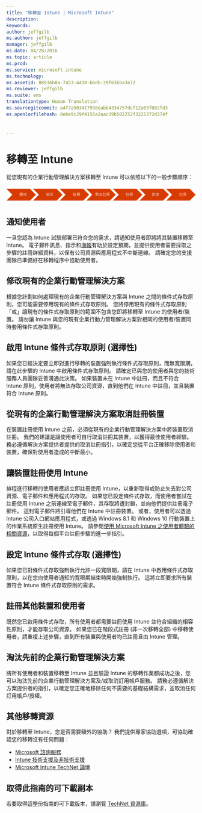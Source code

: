 ```yaml
---
title: "移轉至 Intune | Microsoft Intune"
description: 
keywords: 
author: jeffgilb
ms.author: jeffgilb
manager: jeffgilb
ms.date: 04/28/2016
ms.topic: article
ms.prod: 
ms.service: microsoft-intune
ms.technology: 
ms.assetid: 88936b8a-7453-4410-b6db-29f636ba3e72
ms.reviewer: jeffgilb
ms.suite: ems
translationtype: Human Translation
ms.sourcegitcommit: a4f7a503417938eabb4334757dcf12a63f082fd3
ms.openlocfilehash: 8ebe9c29f4155a2aac39b502252f3225372d374f


---
```


# <a name="migrate-to-intune"></a>移轉至 Intune


從您現有的企業行動管理解決方案移轉至 Intune 可以依照以下的一般步驟順序︰

![Intune 的移轉步驟](./media/migrate-intune-steps.png)

## <a name="notify-users"></a>通知使用者

一旦您認為 Intune 試驗部署已符合您的需求，請通知使用者即將將其裝置移轉至 Intune。 電子郵件訊息、指示和[海報](https://gallery.technet.microsoft.com/Intune-End-User-Enrollment-3a0c9b0c?WT.mc_id=Blog_Intune_General_PCIT)有助於設定預期，並提供使用者需要採取之步驟的註冊詳細資料，以保有公司資源與應用程式不中斷連線。 請確定您的支援團隊已準備好在移轉程序中協助使用者。

## <a name="modify-your-existing-enterprise-mobility-management-solution"></a>修改現有的企業行動管理解決方案

根據您計劃如何處理現有的企業行動管理解決方案與 Intune 之間的條件式存取原則，您可能需要停用現有的條件式存取原則。 您將停用現有的條件式存取原則「或」讓現有的條件式存取原則的範圍不包含您即將移轉至 Intune 的使用者/裝置。  請勿讓 Intune 與您的現有企業行動力管理解決方案對相同的使用者/裝置同時套用條件式存取原則。

## <a name="enable-intune-conditional-access-policy-optional"></a>啟用 Intune 條件式存取原則 (選擇性)

如果您已經決定要立即對進行移轉的裝置強制執行條件式存取原則，而無寬限期，請在此步驟的 Intune 中啟用條件式存取原則。  請確定已與您的使用者與您的技術服務人員團隊妥善溝通此決策。  如果裝置未在 Intune 中註冊，而且不符合 Intune 原則，使用者將無法存取公司資源，直到他們在 Intune 中註冊，並且裝置符合 Intune 原則。

## <a name="unenrolling-devices-from-your-existing-enterprise-mobility-management-solution"></a>從現有的企業行動管理解決方案取消註冊裝置

在裝置註冊使用 Intune 之前，必須從現有的企業行動管理解決方案中將裝置取消註冊。 我們的建議是讓使用者可自行取消註冊其裝置，以獲得最佳使用者經驗。  務必遵循解決方案提供者提供的取消註冊指引，以確定您從平台正確移除使用者和裝置，確保對使用者造成的中斷最小。

## <a name="enrolling-devices-in-intune"></a>讓裝置註冊使用 Intune

排程進行移轉的使用者應該立即註冊使用 Intune，以重新取得或防止失去對公司資源、電子郵件和應用程式的存取。 如果您已設定條件式存取，而使用者嘗試在註冊使用 Intune 之前連線至電子郵件，其存取將遭封鎖，並向他們提供註冊電子郵件。 這封電子郵件將引導他們在 Intune 中註冊裝置。  或者，使用者可以透過 Intune 公司入口網站應用程式，或透過 Windows 8.1 和 Windows 10 行動裝置上的作業系統原生註冊使用 Intune。 請參閱[使用 Microsoft Intune 之使用者體驗的相關資源](/intune/deploy-use/what-to-tell-your-end-users-about-using-microsoft-intune)，以取得每個平台註冊步驟的進一步指引。

## <a name="configure-intune-conditional-access-optional"></a>設定 Intune 條件式存取 (選擇性)

如果您已對條件式存取強制執行允許一段寬限期，請在 Intune 中啟用條件式存取原則，以在您向使用者通知的寬限期結束時開始強制執行。 這將立即要求所有裝置符合 Intune 條件式存取原則的需求。

## <a name="enroll-remaining-devices-and-users"></a>註冊其他裝置和使用者

既然您已啟用條件式存取，所有使用者都需要註冊使用 Intune 並符合組織的相容性原則，才能存取公司資源。 如果您已在階段式註冊 (非一次移轉全部) 中移轉使用者，請重複上述步驟，直到所有裝置與使用者均已註冊且由 Intune 管理。

## <a name="retire-the-previous-enterprise-mobility-management-solution"></a>淘汰先前的企業行動管理解決方案

將所有使用者和裝置移轉至 Intune 並且驗證 Intune 的移轉作業都成功之後，您可以淘汰先前的企業行動管理解決方案及/或取消訂用帳戶服務。 請務必遵循解決方案提供者的指引，以確定您正確地移除任何不需要的基礎結構需求，並取消任何訂用帳戶/授權。

## <a name="additional-migration-resources"></a>其他移轉資源

對於移轉至 Intune，您是否需要額外的協助？ 我們提供專家協助選項，可協助確認您的移轉沒有任何問題︰

<!--- - [Microsoft Intune Onboarding](/em/solutions/fasttrack-center-benefit-for-enterprise-mobility-suite-ems)--->
- [Microsoft 諮詢服務](https://www.microsoft.com/en-us/microsoftservices/default.aspx)
- [Intune 技術支援及非技術支援](/intune/troubleshoot/how-to-get-support-for-microsoft-intune)
- [Microsoft Intune TechNet 論壇](https://social.technet.microsoft.com/Forums/en-US/home?forum=microsoftintuneprod)

## <a name="get-a-downloadable-copy-of-this-guide"></a>取得此指南的可下載副本

若要取得這整份指南的可下載版本，請瀏覽 [TechNet 資源庫](https://gallery.technet.microsoft.com/Migrating-to-Intune-ea439387)。



<!--HONumber=Nov16_HO1-->


